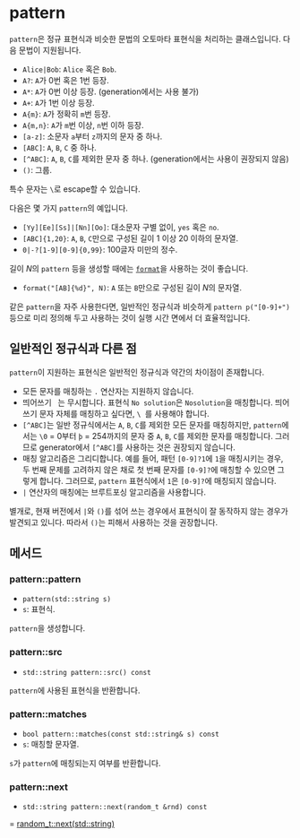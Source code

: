 # pattern

`pattern`은 정규 표현식과 비슷한 문법의 오토마타 표현식을 처리하는 클래스입니다. 다음 문법이 지원됩니다.

- `Alice|Bob`: `Alice` 혹은 `Bob`.
- `A?`: `A`가 0번 혹은 1번 등장.
- `A*`: `A`가 0번 이상 등장. (generation에서는 사용 불가)
- `A+`: `A`가 1번 이상 등장.
- `A{m}`: `A`가 정확히 `m`번 등장.
- `A{m,n}`: `A`가 `m`번 이상, `n`번 이하 등장.
- `[a-z]`: 소문자 `a`부터 `z`까지의 문자 중 하나.
- `[ABC]`: `A`, `B`, `C` 중 하나.
- `[^ABC]`: `A`, `B`, `C`를 제외한 문자 중 하나. (generation에서는 사용이 권장되지 않음)
- `()`: 그룹.

특수 문자는 `\`로 escape할 수 있습니다.

다음은 몇 가지 `pattern`의 예입니다.

- `[Yy][Ee][Ss]|[Nn][Oo]`: 대소문자 구별 없이, `yes` 혹은 `no`.
- `[ABC]{1,20}`: `A`, `B`, `C`만으로 구성된 길이 1 이상 20 이하의 문자열.
- `0|-?[1-9][0-9]{0,99}`: 100글자 미만의 정수.

길이 $N$의 `pattern` 등을 생성할 때에는 [`format`](./utils.md#format)을 사용하는 것이 좋습니다.

- `format("[AB]{%d}", N)`: `A` 또는 `B`만으로 구성된 길이 $N$의 문자열.

같은 `pattern`을 자주 사용한다면, 일반적인 정규식과 비슷하게 `pattern p("[0-9]+")` 등으로 미리 정의해 두고 사용하는 것이 실행 시간 면에서 더 효율적입니다.

## 일반적인 정규식과 다른 점

`pattern`이 지원하는 표현식은 일반적인 정규식과 약간의 차이점이 존재합니다.

- 모든 문자를 매칭하는 `.` 연산자는 지원하지 않습니다.
- 띄어쓰기 ` `는 무시합니다. 표현식 `No solution`은 `Nosolution`을 매칭합니다. 띄어쓰기 문자 자체를 매칭하고 싶다면, `\ `를 사용해야 합니다.
- `[^ABC]`는 일반 정규식에서는 `A`, `B`, `C`를 제외한 모든 문자를 매칭하지만, `pattern`에서는 `\0` = 0부터 `þ` = 254까지의 문자 중 `A`, `B`, `C`를 제외한 문자를 매칭합니다. 그러므로 generator에서 `[^ABC]`를 사용하는 것은 권장되지 않습니다.
- 매칭 알고리즘은 그리디합니다. 예를 들어, 패턴 `[0-9]?1`에 `1`을 매칭시키는 경우, 두 번째 문제를 고려하지 않은 채로 첫 번째 문자를 `[0-9]?`에 매칭할 수 있으면 그렇게 합니다. 그러므로, `pattern` 표현식에서 `1`은 `[0-9]?`에 매칭되지 않습니다.
- `|` 연산자의 매칭에는 브루트포싱 알고리즘을 사용합니다.

별개로, 현재 버전에서 `|`와 `()`를 섞어 쓰는 경우에서 표현식이 잘 동작하지 않는 경우가 발견되고 있니다. 따라서 `()`는 피해서 사용하는 것을 권장합니다.

## 메서드

### pattern::pattern

- `pattern(std::string s)`
- `s`: 표현식.

`pattern`을 생성합니다.

### pattern::src

- `std::string pattern::src() const`

`pattern`에 사용된 표현식을 반환합니다.

### pattern::matches

- `bool pattern::matches(const std::string& s) const`
- `s`: 매칭할 문자열.

`s`가 `pattern`에 매칭되는지 여부를 반환합니다.

### pattern::next

- `std::string pattern::next(random_t &rnd) const`

= [random_t::next(std::string)](./random_t.md#random_tnextstdstring)
